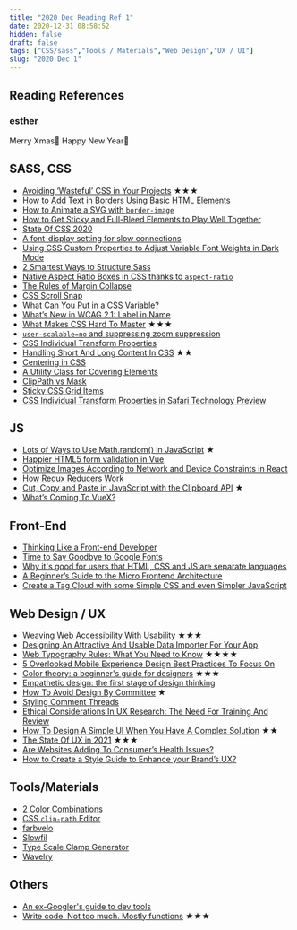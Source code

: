 ```yaml
---
title: "2020 Dec Reading Ref 1"
date: 2020-12-31 08:58:52
hidden: false
draft: false
tags: ["CSS/sass","Tools / Materials","Web Design","UX / UI"]
slug: "2020 Dec 1"
---
```

## Reading References
### esther
Merry Xmas🎄
Happy New Year🎉

<!--more-->

## SASS, CSS
 - [Avoiding ‘Wasteful’ CSS in Your Projects](https://speckyboy.com/wasteful-css/) ★★★
 - [How to Add Text in Borders Using Basic HTML Elements](https://css-tricks.com/how-to-add-text-in-borders-using-basic-html-elements/)
 - [How to Animate a SVG with `border-image`](https://css-tricks.com/how-to-animate-a-svg-with-border-image/)
 - [How to Get Sticky and Full-Bleed Elements to Play Well Together](https://css-tricks.com/how-to-get-sticky-and-full-bleed-elements-to-play-well-together/)
 - [State Of CSS 2020](https://2020.stateofcss.com/en-US/)
 - [A font-display setting for slow connections](https://calendar.perfplanet.com/2020/a-font-display-setting-for-slow-connections/)
 - [Using CSS Custom Properties to Adjust Variable Font Weights in Dark Mode](https://css-tricks.com/using-css-custom-properties-to-adjust-variable-font-weights-in-dark-mode/)
 - [2 Smartest Ways to Structure Sass](https://www.webdesignerdepot.com/2020/12/2-smartest-ways-to-structure-sass/)
 - [Native Aspect Ratio Boxes in CSS thanks to `aspect-ratio`](https://www.bram.us/2020/11/30/native-aspect-ratio-boxes-in-css-thanks-to-aspect-ratio/)
 - [The Rules of Margin Collapse](https://www.joshwcomeau.com/css/rules-of-margin-collapse/)
 - [CSS Scroll Snap](https://ishadeed.com/article/css-scroll-snap/)
 - [What Can You Put in a CSS Variable?](https://codersblock.com/blog/what-can-you-put-in-a-css-variable/)
 - [What’s New in WCAG 2.1: Label in Name](https://css-tricks.com/whats-new-in-wcag-2-1-label-in-name/)
 - [What Makes CSS Hard To Master](https://timseverien.com/posts/2020-12-06-what-makes-css-hard-to-master/) ★★★
 - [`user-scalable=no` and suppressing zoom suppression](https://www.quirksmode.org/blog/archives/2020/12/userscalableno.html)
 - [CSS Individual Transform Properties](https://webkit.org/blog/11420/css-individual-transform-properties/)
 - [Handling Short And Long Content In CSS](https://ishadeed.com/article/css-short-long-content/) ★★
 - [Centering in CSS](https://web.dev/centering-in-css/)
 - [A Utility Class for Covering Elements](https://css-irl.info/a-utility-class-for-covering-elements/)
 - [ClipPath vs Mask](https://viewbox.club/tips/06.SVG_ClipPath_vs_Mask.html)
 - [Sticky CSS Grid Items](https://melanie-richards.com/blog/css-grid-sticky/)
 - [CSS Individual Transform Properties in Safari Technology Preview](https://css-tricks.com/css-individual-transform-properties-in-safari-technology-preview/)


## JS
 - [Lots of Ways to Use Math.random() in JavaScript](https://css-tricks.com/lots-of-ways-to-use-math-random-in-javascript/) ★
 - [Happier HTML5 form validation in Vue](https://daverupert.com/2020/11/happier-html5-form-validation-in-vue/)
 - [Optimize Images According to Network and Device Constraints in React](https://css-tricks.com/optimize-images-according-to-network-and-device-constraints-in-react/)
 - [How Redux Reducers Work](https://www.smashingmagazine.com/2020/12/how-redux-reducers-work/)
 - [Cut, Copy and Paste in JavaScript with the Clipboard API](https://www.sitepoint.com/clipboard-api/) ★
 - [What’s Coming To VueX?](https://www.smashingmagazine.com/2020/12/vuex-library/)


## Front-End
 - [Thinking Like a Front-end Developer](https://ishadeed.com/article/thinking-like-a-front-end-developer/)
 - [Time to Say Goodbye to Google Fonts](https://dev.to/zwacky/time-to-say-goodbye-to-google-fonts-16dd)
 - [Why it's good for users that HTML, CSS and JS are separate languages](https://hiddedevries.nl/en/blog/2020-11-25-why-its-good-for-users-that-html-css-and-js-are-separate-languages)
 - [A Beginner’s Guide to the Micro Frontend Architecture](https://www.sitepoint.com/a-beginners-guide-to-the-micro-front-end-architecture/)
 - [Create a Tag Cloud with some Simple CSS and even Simpler JavaScript](https://css-tricks.com/create-a-tag-cloud-with-some-simple-css-and-even-simpler-javascript/)


## Web Design / UX
 - [Weaving Web Accessibility With Usability](https://www.smashingmagazine.com/2020/11/weaving-web-accessibility-usability/) ★★★
 - [Designing An Attractive And Usable Data Importer For Your App](https://www.smashingmagazine.com/2020/12/designing-attractive-usable-data-importer-app/)
 - [Web Typography Rules: What You Need to Know](https://designshack.net/articles/typography/web-typography-rules/) ★★★★
 - [5 Overlooked Mobile Experience Design Best Practices To Focus On](https://icons8.com/articles/mobile-experience-design/)
 - [Color theory: a beginner's guide for designers](https://webflow.com/blog/color-theory) ★★★
 - [Empathetic design: the first stage of design thinking](https://adamfard.com/blog/empathetic-design)
 - [How To Avoid Design By Committee](https://speckyboy.com/how-to-avoid-design-by-committee/) ★
 - [Styling Comment Threads](https://css-tricks.com/styling-comment-threads/)
 - [Ethical Considerations In UX Research: The Need For Training And Review](https://www.smashingmagazine.com/2020/12/ethical-considerations-ux-research/)
 - [How To Design A Simple UI When You Have A Complex Solution](https://www.smashingmagazine.com/2020/12/design-simple-ui-complex-solution/) ★★
 - [The State Of UX in 2021](https://trends.uxdesign.cc/) ★★★
 - [Are Websites Adding To Consumer’s Health Issues?](https://www.smashingmagazine.com/2020/12/websites-consumer-health-issues/)
 - [How to Create a Style Guide to Enhance your Brand’s UX?](https://www.uxpin.com/studio/blog/style-guide-ux/)


## Tools/Materials
 - [2 Color Combinations](https://2colors.colorion.co/)
 - [CSS `clip-path` Editor](https://codepen.io/stoumann/full/abZxoOM)
 - [farbvelo](https://farbvelo.elastiq.ch/)
 - [Slowfil](https://slowfil.es/)
 - [Type Scale Clamp Generator](https://maximeroudier.com/typeScaleClampGenerator/)
 - [Wavelry](https://wavelry.vercel.app)


## Others
 - [An ex-Googler's guide to dev tools](https://about.sourcegraph.com/blog/ex-googler-guide-dev-tools/)
 - [Write code. Not too much. Mostly functions](https://www.brandonsmith.ninja/blog/write-code-not-too-much-mostly-functions) ★★★
